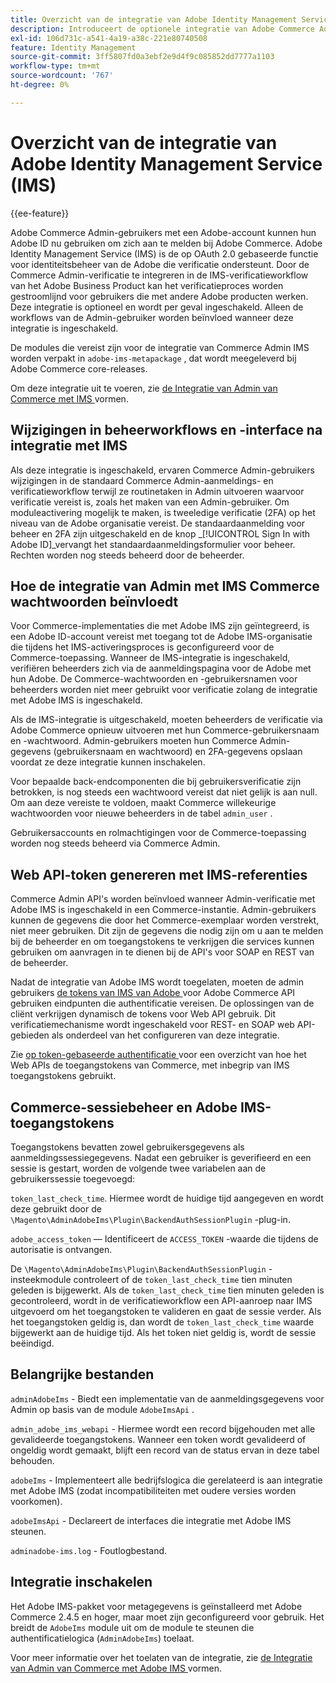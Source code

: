 ```yaml
---
title: Overzicht van de integratie van Adobe Identity Management Service (IMS)
description: Introduceert de optionele integratie van Adobe Commerce Admin-aanmelding met Adobe IMS
exl-id: 106d731c-a541-4a19-a38c-221e80740508
feature: Identity Management
source-git-commit: 3ff5807fd0a3ebf2e9d4f9c085852dd7777a1103
workflow-type: tm+mt
source-wordcount: '767'
ht-degree: 0%

---
```


# Overzicht van de integratie van Adobe Identity Management Service (IMS)

{{ee-feature}}

Adobe Commerce Admin-gebruikers met een Adobe-account kunnen hun Adobe ID nu gebruiken om zich aan te melden bij Adobe Commerce. Adobe Identity Management Service (IMS) is de op OAuth 2.0 gebaseerde functie voor identiteitsbeheer van de Adobe die verificatie ondersteunt. Door de Commerce Admin-verificatie te integreren in de IMS-verificatieworkflow van het Adobe Business Product kan het verificatieproces worden gestroomlijnd voor gebruikers die met andere Adobe producten werken. Deze integratie is optioneel en wordt per geval ingeschakeld. Alleen de workflows van de Admin-gebruiker worden beïnvloed wanneer deze integratie is ingeschakeld. 

De modules die vereist zijn voor de integratie van Commerce Admin IMS worden verpakt in `adobe-ims-metapackage` , dat wordt meegeleverd bij Adobe Commerce core-releases.

Om deze integratie uit te voeren, zie [ de Integratie van Admin van Commerce met IMS ](./adobe-ims-config.md) vormen.

## Wijzigingen in beheerworkflows en -interface na integratie met IMS

Als deze integratie is ingeschakeld, ervaren Commerce Admin-gebruikers wijzigingen in de standaard Commerce Admin-aanmeldings- en verificatieworkflow terwijl ze routinetaken in Admin uitvoeren waarvoor verificatie vereist is, zoals het maken van een Admin-gebruiker. Om moduleactivering mogelijk te maken, is tweeledige verificatie (2FA) op het niveau van de Adobe organisatie vereist. De standaardaanmelding voor beheer en 2FA zijn uitgeschakeld en de knop _[!UICONTROL Sign In with Adobe ID]_vervangt het standaardaanmeldingsformulier voor beheer. Rechten worden nog steeds beheerd door de beheerder.

## Hoe de integratie van Admin met IMS Commerce wachtwoorden beïnvloedt

Voor Commerce-implementaties die met Adobe IMS zijn geïntegreerd, is een Adobe ID-account vereist met toegang tot de Adobe IMS-organisatie die tijdens het IMS-activeringsproces is geconfigureerd voor de Commerce-toepassing.  Wanneer de IMS-integratie is ingeschakeld, verifiëren beheerders zich via de aanmeldingspagina voor de Adobe met hun Adobe. De Commerce-wachtwoorden en -gebruikersnamen voor beheerders worden niet meer gebruikt voor verificatie zolang de integratie met Adobe IMS is ingeschakeld.

Als de IMS-integratie is uitgeschakeld, moeten beheerders de verificatie via Adobe Commerce opnieuw uitvoeren met hun Commerce-gebruikersnaam en -wachtwoord. Admin-gebruikers moeten hun Commerce Admin-gegevens (gebruikersnaam en wachtwoord) en 2FA-gegevens opslaan voordat ze deze integratie kunnen inschakelen.

Voor bepaalde back-endcomponenten die bij gebruikersverificatie zijn betrokken, is nog steeds een wachtwoord vereist dat niet gelijk is aan null. Om aan deze vereiste te voldoen, maakt Commerce willekeurige wachtwoorden voor nieuwe beheerders in de tabel `admin_user` .

Gebruikersaccounts en rolmachtigingen voor de Commerce-toepassing worden nog steeds beheerd via Commerce Admin.


## Web API-token genereren met IMS-referenties

Commerce Admin API&#39;s worden beïnvloed wanneer Admin-verificatie met Adobe IMS is ingeschakeld in een Commerce-instantie. Admin-gebruikers kunnen de gegevens die door het Commerce-exemplaar worden verstrekt, niet meer gebruiken. Dit zijn de gegevens die nodig zijn om u aan te melden bij de beheerder en om toegangstokens te verkrijgen die services kunnen gebruiken om aanvragen in te dienen bij de API&#39;s voor SOAP en REST van de beheerder.

Nadat de integratie van Adobe IMS wordt toegelaten, moeten de admin gebruikers [ de tokens van IMS van Adobe ](https://developer.adobe.com/developer-console/docs/guides/authentication/OAuthIntegration/) voor Adobe Commerce API gebruiken eindpunten die authentificatie vereisen. De oplossingen van de cliënt verkrijgen dynamisch de tokens voor Web API gebruik. Dit verificatiemechanisme wordt ingeschakeld voor REST- en SOAP web API-gebieden als onderdeel van het configureren van deze integratie.

Zie [ op token-gebaseerde authentificatie ](https://developer.adobe.com/commerce/webapi/get-started/authentication/gs-authentication-token/) voor een overzicht van hoe het Web APIs de toegangstokens van Commerce, met inbegrip van IMS toegangstokens gebruikt.

## Commerce-sessiebeheer en Adobe IMS-toegangstokens

Toegangstokens bevatten zowel gebruikersgegevens als aanmeldingssessiegegevens. Nadat een gebruiker is geverifieerd en een sessie is gestart, worden de volgende twee variabelen aan de gebruikerssessie toegevoegd:

`token_last_check_time`. Hiermee wordt de huidige tijd aangegeven en wordt deze gebruikt door de `\Magento\AdminAdobeIms\Plugin\BackendAuthSessionPlugin` -plug-in.

`adobe_access_token` — Identificeert de `ACCESS_TOKEN` -waarde die tijdens de autorisatie is ontvangen.

De `\Magento\AdminAdobeIms\Plugin\BackendAuthSessionPlugin` -insteekmodule controleert of de `token_last_check_time` tien minuten geleden is bijgewerkt. Als de `token_last_check_time` tien minuten geleden is gecontroleerd, wordt in de verificatieworkflow een API-aanroep naar IMS uitgevoerd om het toegangstoken te valideren en gaat de sessie verder. Als het toegangstoken geldig is, dan wordt de `token_last_check_time` waarde bijgewerkt aan de huidige tijd. Als het token niet geldig is, wordt de sessie beëindigd.

## Belangrijke bestanden

`adminAdobeIms` - Biedt een implementatie van de aanmeldingsgegevens voor Admin op basis van de module `AdobeImsApi` .

`admin_adobe_ims_webapi` - Hiermee wordt een record bijgehouden met alle gevalideerde toegangstokens. Wanneer een token wordt gevalideerd of ongeldig wordt gemaakt, blijft een record van de status ervan in deze tabel behouden.

`adobeIms` - Implementeert alle bedrijfslogica die gerelateerd is aan integratie met Adobe IMS (zodat incompatibiliteiten met oudere versies worden voorkomen).

`adobeImsApi` - Declareert de interfaces die integratie met Adobe IMS steunen.

`adminadobe-ims.log` - Foutlogbestand.

## Integratie inschakelen

Het Adobe IMS-pakket voor metagegevens is geïnstalleerd met Adobe Commerce 2.4.5 en hoger, maar moet zijn geconfigureerd voor gebruik. Het breidt de `AdobeIms` module uit om de module te steunen die authentificatielogica (`AdminAdobeIms`) toelaat.

Voor meer informatie over het toelaten van de integratie, zie [ de Integratie van Admin van Commerce met Adobe IMS ](./adobe-ims-config.md) vormen.
